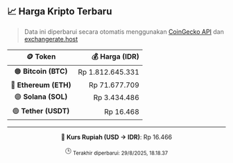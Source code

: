 

<!-- HARGA_KRIPTO -->
## 📈 Harga Kripto Terbaru

> Data ini diperbarui secara otomatis menggunakan [CoinGecko API](https://www.coingecko.com/) dan [exchangerate.host](https://exchangerate.host/)

<div align="center">

| 🪙 Token | 💰 Harga (IDR) |
|:------:|---------------:|
| 🟠 **Bitcoin (BTC)**   | Rp 1.812.645.331 |
| 🔵 **Ethereum (ETH)**  | Rp 71.677.709 |
| 🟣 **Solana (SOL)**    | Rp 3.434.486 |
| 🟢 **Tether (USDT)**   | Rp 16.468 |

---

💱 **Kurs Rupiah (USD → IDR)**: Rp 16.466

🕒 <sub>Terakhir diperbarui: 29/8/2025, 18.18.37</sub>

</div>
<!-- /HARGA_KRIPTO -->